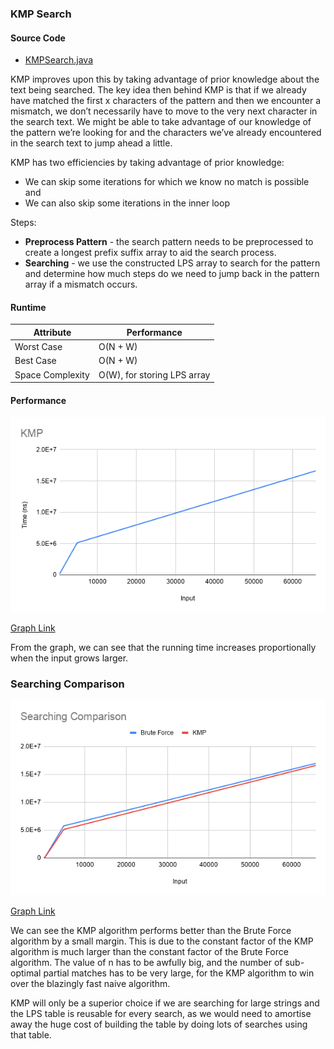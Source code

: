 ### KMP Search
#### Source Code
 - [KMPSearch.java](../../master/src/KMPSearch.java)

KMP improves upon this by taking advantage of prior knowledge about the text being searched. The key idea then behind KMP is that if we already have matched the first x characters of the pattern and then we encounter a mismatch, we don’t necessarily have to move to the very next character in the search text. We might be able to take advantage of our knowledge of the pattern we’re looking for and the characters we’ve already encountered in the search text to jump ahead a little.

KMP has two efficiencies by taking advantage of prior knowledge:
 - We can skip some iterations for which we know no match is possible and
 - We can also skip some iterations in the inner loop
 
Steps:
 - **Preprocess Pattern** - the search pattern needs to be preprocessed to create a longest prefix suffix array to aid the search process.
 - **Searching** - we use the constructed LPS array to search for the pattern and determine how much steps do we need to jump back in the pattern array if a mismatch occurs.

#### Runtime
Attribute | Performance
--|--
Worst Case | O(N + W)
Best Case | O(N + W)
Space Complexity | O(W), for storing LPS array

#### Performance

![KMPSearch](/src/graphs/KMP_Search.png)

[Graph Link](https://docs.google.com/spreadsheets/d/1HenaccKrhxz3L9JKX1EPfWJ87_le9FmdZpILWAapYhw/edit?usp=sharing "Graph Link")

From the graph, we can see that the running time increases proportionally when the input grows larger.

### Searching Comparison

![Searching Comparison](/src/graphs/Searching_Comparison.png)

[Graph Link](https://docs.google.com/spreadsheets/d/1HenaccKrhxz3L9JKX1EPfWJ87_le9FmdZpILWAapYhw/edit?usp=sharing "Graph Link")

We can see the KMP algorithm performs better than the Brute Force algorithm by a small margin. This is due to the constant factor of the KMP algorithm is much larger than the constant factor of the Brute Force algorithm. The value of n has to be awfully big, and the number of sub-optimal partial matches has to be very large, for the KMP algorithm to win over the blazingly fast naive algorithm.

KMP will only be a superior choice if we are searching for large strings and the LPS table is reusable for every search, as we would need to amortise away the huge cost of building the table by doing lots of searches using that table.
